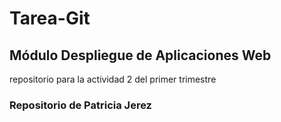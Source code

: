 # Tarea-Git
## Módulo Despliegue de Aplicaciones Web
repositorio para la actividad 2 del primer trimestre
### Repositorio de Patricia Jerez
